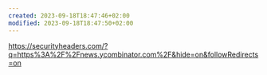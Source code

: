 ```yaml
---
created: 2023-09-18T18:47:46+02:00
modified: 2023-09-18T18:47:50+02:00
---
```


https://securityheaders.com/?q=https%3A%2F%2Fnews.ycombinator.com%2F&hide=on&followRedirects=on
